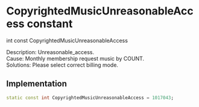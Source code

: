 


# CopyrightedMusicUnreasonableAccess constant







int const CopyrightedMusicUnreasonableAccess
  




<p>Description: Unreasonable_access. <br>Cause: Monthly membership request music by COUNT. <br>Solutions: Please select correct billing mode.</p>



## Implementation

```dart
static const int CopyrightedMusicUnreasonableAccess = 1017043;
```








